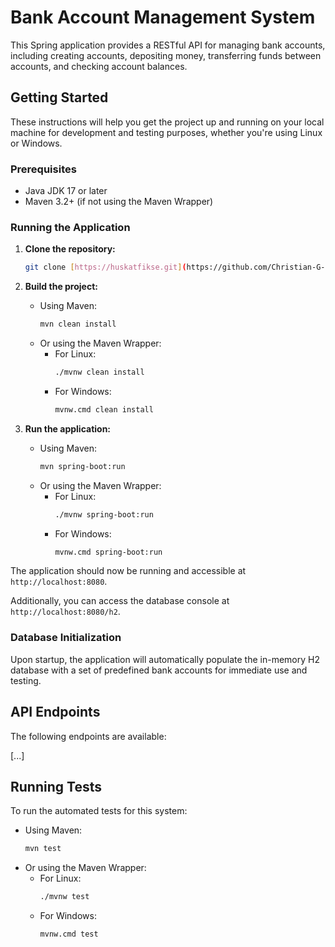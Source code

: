 # Bank Account Management System

This Spring application provides a RESTful API for managing bank accounts, including creating accounts, depositing money, transferring funds between accounts, and checking account balances.

## Getting Started

These instructions will help you get the project up and running on your local machine for development and testing purposes, whether you're using Linux or Windows.

### Prerequisites

- Java JDK 17 or later
- Maven 3.2+ (if not using the Maven Wrapper)

### Running the Application

1. **Clone the repository:**
    ```bash
    git clone [https://huskatfikse.git](https://github.com/Christian-G-J/bankaccountapi.git)
    ```

2. **Build the project:**
    - Using Maven:
        ```bash
        mvn clean install
        ```
    - Or using the Maven Wrapper:
        - For Linux:
            ```bash
            ./mvnw clean install
            ```
        - For Windows:
            ```bash
            mvnw.cmd clean install
            ```

3. **Run the application:**
    - Using Maven:
        ```bash
        mvn spring-boot:run
        ```
    - Or using the Maven Wrapper:
        - For Linux:
            ```bash
            ./mvnw spring-boot:run
            ```
        - For Windows:
            ```bash
            mvnw.cmd spring-boot:run
            ```

The application should now be running and accessible at `http://localhost:8080`.

Additionally, you can access the database console at `http://localhost:8080/h2`.

### Database Initialization

Upon startup, the application will automatically populate the in-memory H2 database with a set of predefined bank accounts for immediate use and testing.

## API Endpoints

The following endpoints are available:

[...]

## Running Tests

To run the automated tests for this system:
   - Using Maven:
     ```bash
     mvn test
     ```
   - Or using the Maven Wrapper:
     - For Linux:
       ```bash
       ./mvnw test
       ```
     - For Windows:
       ```bash
       mvnw.cmd test
       ```
